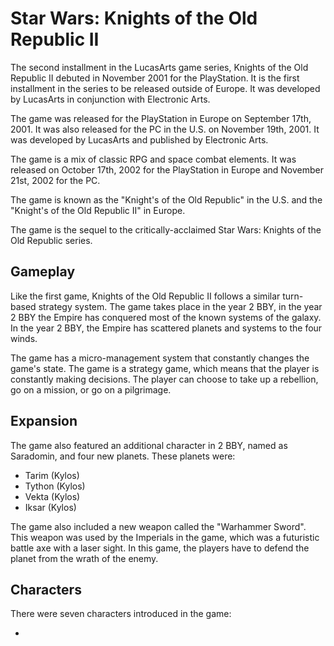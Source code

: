 # Star Wars: Knights of the Old Republic II

The second installment in the LucasArts game series, Knights of the Old Republic II debuted in November 2001 for the PlayStation. It is the first installment in the series to be released outside of Europe. It was developed by LucasArts in conjunction with Electronic Arts.

The game was released for the PlayStation in Europe on September 17th, 2001. It was also released for the PC in the U.S. on November 19th, 2001. It was developed by LucasArts and published by Electronic Arts.

The game is a mix of classic RPG and space combat elements. It was released on October 17th, 2002 for the PlayStation in Europe and November 21st, 2002 for the PC.

The game is known as the "Knight's of the Old Republic" in the U.S. and the "Knight's of the Old Republic II" in Europe.

The game is the sequel to the critically-acclaimed Star Wars: Knights of the Old Republic series.

## Gameplay

Like the first game, Knights of the Old Republic II follows a similar turn-based strategy system. The game takes place in the year 2 BBY, in the year 2 BBY the Empire has conquered most of the known systems of the galaxy. In the year 2 BBY, the Empire has scattered planets and systems to the four winds.

The game has a micro-management system that constantly changes the game's state. The game is a strategy game, which means that the player is constantly making decisions. The player can choose to take up a rebellion, go on a mission, or go on a pilgrimage.

## Expansion

The game also featured an additional character in 2 BBY, named as Saradomin, and four new planets. These planets were:

*   Tarim (Kylos)
*   Tython (Kylos)
*   Vekta (Kylos)
*   Iksar (Kylos)

The game also included a new weapon called the "Warhammer Sword". This weapon was used by the Imperials in the game, which was a futuristic battle axe with a laser sight. In this game, the players have to defend the planet from the wrath of the enemy.

## Characters

There were seven characters introduced in the game:

*